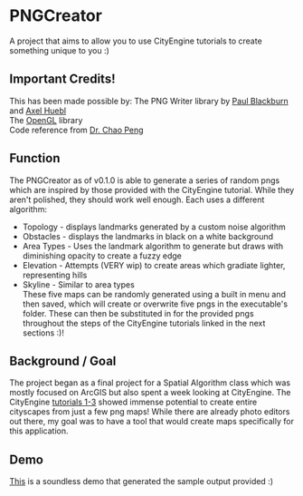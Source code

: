 # PNGCreator
A project that aims to allow you to use CityEngine tutorials to create something unique to you :)

## Important Credits!
This has been made possible by:
The PNG Writer library by [Paul Blackburn](https://github.com/individual61) and [Axel Huebl](https://github.com/ax3l)  
The [OpenGL](https://www.opengl.org/) library  
Code reference from [Dr. Chao Peng](https://people.rit.edu/cxpigm/)  

## Function
The PNGCreator as of v0.1.0 is able to generate a series of random pngs which are inspired by those provided with the CityEngine tutorial. While they aren't polished, they should work well enough. Each uses a different algorithm:
- Topology - displays landmarks generated by a custom noise algorithm
- Obstacles - displays the landmarks in black on a white background
- Area Types - Uses the landmark algorithm to generate but draws with diminishing opacity to create a fuzzy edge
- Elevation - Attempts (VERY wip) to create areas which gradiate lighter, representing hills
- Skyline - Similar to area types  
These five maps can be randomly generated using a built in menu and then saved, which will create or overwrite five pngs in the executable's folder. These can then be substituted in for the provided pngs throughout the steps of the CityEngine tutorials linked in the next sections :)!

## Background / Goal
The project began as a final project for a Spatial Algorithm class which was mostly focused on ArcGIS but also spent a week looking at CityEngine. The CityEngine [tutorials 1-3](https://doc.arcgis.com/en/cityengine/latest/tutorials/tutorial-1-essential-skills.htm) showed immense potential to create entire cityscapes from just a few png maps! While there are already photo editors out there, my goal was to have a tool that would create maps specifically for this application.

## Demo
[This](https://www.youtube.com/watch?v=OE9DkvGlNN8) is a soundless demo that generated the sample output provided :)
